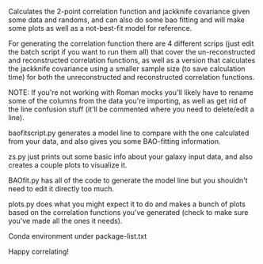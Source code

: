 Calculates the 2-point correlation function and jackknife covariance given some 
data and randoms, and can also do some bao fitting and will make some plots as 
well as a not-best-fit model for reference.

For generating the correlation function there are 4 different scrips (just 
edit the batch script if you want to run them all) that cover the un-reconstructed 
and reconstructed correlation functions, as well as a version that calculates 
the jackknife covariance using a smaller sample size (to save calculation time)
for both the unreconstructed and reconstructed correlation functions.

NOTE: If you're not working with Roman mocks you'll likely have to rename
some of the columns from the data you're importing, as well as get rid of the
line confusion stuff (it'll be commented where you need to delete/edit a line).

baofitscript.py generates a model line to compare with the one calculated from
your data, and also gives you some BAO-fitting information.

zs.py just prints out some basic info about your galaxy input data, and also creates
a couple plots to visualize it.

BAOfit.py has all of the code to generate the model line but you shouldn't need 
to edit it directly too much.

plots.py does what you might expect it to do and makes a bunch of plots based
on the correlation functions you've generated (check to make sure you've made all
the ones it needs).

Conda environment under package-list.txt

Happy correlating!